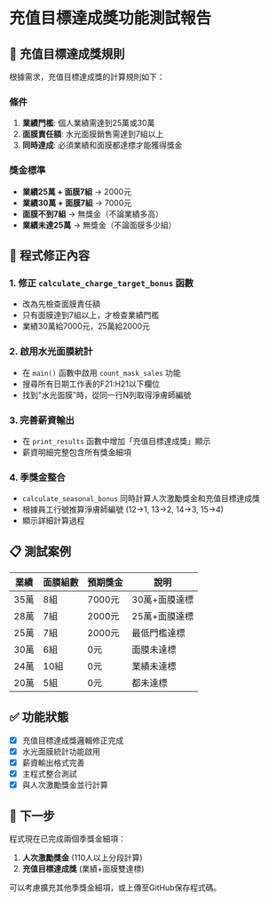 # 充值目標達成獎功能測試報告

## 🎯 充值目標達成獎規則
根據需求，充值目標達成獎的計算規則如下：

### 條件
1. **業績門檻**: 個人業績需達到25萬或30萬
2. **面膜責任額**: 水光面膜銷售需達到7組以上
3. **同時達成**: 必須業績和面膜都達標才能獲得獎金

### 獎金標準
- **業績25萬 + 面膜7組** → 2000元
- **業績30萬 + 面膜7組** → 7000元
- **面膜不到7組** → 無獎金（不論業績多高）
- **業績未達25萬** → 無獎金（不論面膜多少組）

## 🔧 程式修正內容

### 1. 修正 `calculate_charge_target_bonus` 函數
- 改為先檢查面膜責任額
- 只有面膜達到7組以上，才檢查業績門檻
- 業績30萬給7000元，25萬給2000元

### 2. 啟用水光面膜統計
- 在 `main()` 函數中啟用 `count_mask_sales` 功能
- 搜尋所有日期工作表的F21:H21以下欄位
- 找到"水光面膜"時，從同一行N列取得淨膚師編號

### 3. 完善薪資輸出
- 在 `print_results` 函數中增加「充值目標達成獎」顯示
- 薪資明細完整包含所有獎金細項

### 4. 季獎金整合
- `calculate_seasonal_bonus` 同時計算人次激勵獎金和充值目標達成獎
- 根據員工行號推算淨膚師編號 (12→1, 13→2, 14→3, 15→4)
- 顯示詳細計算過程

## 📋 測試案例
| 業績 | 面膜組數 | 預期獎金 | 說明 |
|------|----------|----------|------|
| 35萬 | 8組 | 7000元 | 30萬+面膜達標 |
| 28萬 | 7組 | 2000元 | 25萬+面膜達標 |
| 25萬 | 7組 | 2000元 | 最低門檻達標 |
| 30萬 | 6組 | 0元 | 面膜未達標 |
| 24萬 | 10組 | 0元 | 業績未達標 |
| 20萬 | 5組 | 0元 | 都未達標 |

## ✅ 功能狀態
- [x] 充值目標達成獎邏輯修正完成
- [x] 水光面膜統計功能啟用
- [x] 薪資輸出格式完善
- [x] 主程式整合測試
- [x] 與人次激勵獎金並行計算

## 🚀 下一步
程式現在已完成兩個季獎金細項：
1. **人次激勵獎金** (110人以上分段計算)
2. **充值目標達成獎** (業績+面膜雙達標)

可以考慮擴充其他季獎金細項，或上傳至GitHub保存程式碼。

